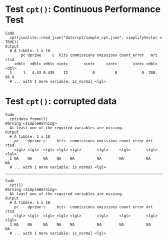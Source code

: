 # Test `cpt()`: Continuous Performance Test

    Code
      cpt(jsonlite::read_json("data/cpt/sample_cpt.json", simplifyVector = TRUE))
    Output
      # A tibble: 1 x 10
           pc dprime     c  hits commissions omissions count_error   mrt  rtsd
        <dbl>  <dbl> <dbl> <int>       <int>     <int>       <int> <dbl> <dbl>
      1     1   4.33 0.435    12           0         0           0  280.  86.8
      # ... with 1 more variable: is_normal <lgl>

# Test `cpt()`: corrupted data

    Code
      cpt(data.frame())
    Warning <simpleWarning>
      At least one of the required variables are missing.
    Output
      # A tibble: 1 x 10
        pc    dprime c     hits  commissions omissions count_error mrt   rtsd 
        <lgl> <lgl>  <lgl> <lgl> <lgl>       <lgl>     <lgl>       <lgl> <lgl>
      1 NA    NA     NA    NA    NA          NA        NA          NA    NA   
      # ... with 1 more variable: is_normal <lgl>

---

    Code
      cpt(1)
    Warning <simpleWarning>
      At least one of the required variables are missing.
    Output
      # A tibble: 1 x 10
        pc    dprime c     hits  commissions omissions count_error mrt   rtsd 
        <lgl> <lgl>  <lgl> <lgl> <lgl>       <lgl>     <lgl>       <lgl> <lgl>
      1 NA    NA     NA    NA    NA          NA        NA          NA    NA   
      # ... with 1 more variable: is_normal <lgl>

